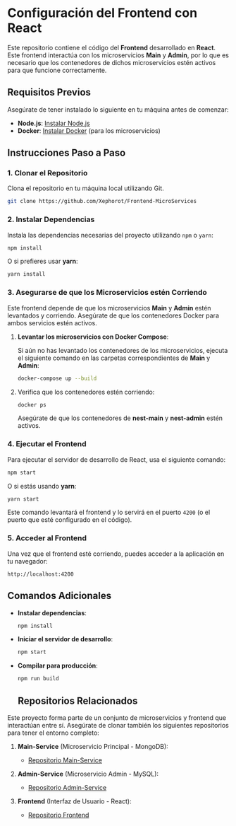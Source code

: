 
# Configuración del Frontend con React

Este repositorio contiene el código del **Frontend** desarrollado en **React**. Este frontend interactúa con los microservicios **Main** y **Admin**, por lo que es necesario que los contenedores de dichos microservicios estén activos para que funcione correctamente.

## Requisitos Previos

Asegúrate de tener instalado lo siguiente en tu máquina antes de comenzar:
- **Node.js**: [Instalar Node.js](https://nodejs.org/)
- **Docker**: [Instalar Docker](https://docs.docker.com/get-docker/) (para los microservicios)

## Instrucciones Paso a Paso

### 1. Clonar el Repositorio

Clona el repositorio en tu máquina local utilizando Git.

```bash
git clone https://github.com/Xephorot/Frontend-MicroServices
```

### 2. Instalar Dependencias

Instala las dependencias necesarias del proyecto utilizando `npm` o `yarn`:

```bash
npm install
```

O si prefieres usar **yarn**:

```bash
yarn install
```

### 3. Asegurarse de que los Microservicios estén Corriendo

Este frontend depende de que los microservicios **Main** y **Admin** estén levantados y corriendo. Asegúrate de que los contenedores Docker para ambos servicios estén activos.

1. **Levantar los microservicios con Docker Compose**:

   Si aún no has levantado los contenedores de los microservicios, ejecuta el siguiente comando en las carpetas correspondientes de **Main** y **Admin**:

   ```bash
   docker-compose up --build
   ```

2. Verifica que los contenedores estén corriendo:

   ```bash
   docker ps
   ```

   Asegúrate de que los contenedores de **nest-main** y **nest-admin** estén activos.

### 4. Ejecutar el Frontend

Para ejecutar el servidor de desarrollo de React, usa el siguiente comando:

```bash
npm start
```

O si estás usando **yarn**:

```bash
yarn start
```

Este comando levantará el frontend y lo servirá en el puerto `4200` (o el puerto que esté configurado en el código).

### 5. Acceder al Frontend

Una vez que el frontend esté corriendo, puedes acceder a la aplicación en tu navegador:

```
http://localhost:4200
```

## Comandos Adicionales

- **Instalar dependencias**:
  ```bash
  npm install
  ```

- **Iniciar el servidor de desarrollo**:
  ```bash
  npm start
  ```

- **Compilar para producción**:
  ```bash
  npm run build
  ```
  ## Repositorios Relacionados

Este proyecto forma parte de un conjunto de microservicios y frontend que interactúan entre sí. Asegúrate de clonar también los siguientes repositorios para tener el entorno completo:

1. **Main-Service** (Microservicio Principal - MongoDB):
   - [Repositorio Main-Service](https://github.com/Xephorot/MircroServices---Main)

2. **Admin-Service** (Microservicio Admin - MySQL):
   - [Repositorio Admin-Service](https://github.com/Xephorot/Microservices---Admin)

3. **Frontend** (Interfaz de Usuario - React):
   - [Repositorio Frontend](https://github.com/Xephorot/Frontend-MicroServices)
